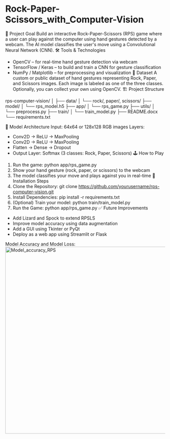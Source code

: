 # Rock-Paper-Scissors_with_Computer-Vision

🎯 Project Goal
Build an interactive Rock-Paper-Scissors (RPS) game where a user can play against the computer using hand gestures detected by a webcam. The AI model classifies the user's move using a Convolutional Neural Network (CNN).
🛠️ Tools & Technologies
- OpenCV – for real-time hand gesture detection via webcam
- TensorFlow / Keras – to build and train a CNN for gesture classification
- NumPy / Matplotlib – for preprocessing and visualization
📂 Dataset
A custom or public dataset of hand gestures representing Rock, Paper, and Scissors images. Each image is labeled as one of the three classes. Optionally, you can collect your own using OpenCV.
🏗️ Project Structure

rps-computer-vision/
│
├── data/
│   └── rock/, paper/, scissors/
├── model/
│   └── rps_model.h5
├── app/
│   └── rps_game.py
├── utils/
│   └── preprocess.py
├── train/
│   └── train_model.py
├── README.docx
└── requirements.txt

🧠 Model Architecture
Input: 64x64 or 128x128 RGB images
Layers:
- Conv2D → ReLU → MaxPooling
- Conv2D → ReLU → MaxPooling
- Flatten → Dense → Dropout
- Output Layer: Softmax (3 classes: Rock, Paper, Scissors)
🕹️ How to Play
1. Run the game:
   python app/rps_game.py
2. Show your hand gesture (rock, paper, or scissors) to the webcam
3. The model classifies your move and plays against you in real-time
🔧 Installation Steps
1. Clone the Repository:
   git clone https://github.com/yourusername/rps-computer-vision.git
2. Install Dependencies:
   pip install -r requirements.txt
3. (Optional) Train your model:
   python train/train_model.py
4. Run the Game:
   python app/rps_game.py
✅ Future Improvements
- Add Lizard and Spock to extend RPSLS
- Improve model accuracy using data augmentation
- Add a GUI using Tkinter or PyQt
- Deploy as a web app using Streamlit or Flask

Model Accuracy and Model Loss:
<img width="1189" height="590" alt="Model_accuracy_RPS" src="https://github.com/user-attachments/assets/1457f3d6-1245-4fcf-990f-407f6832d7bc" />




